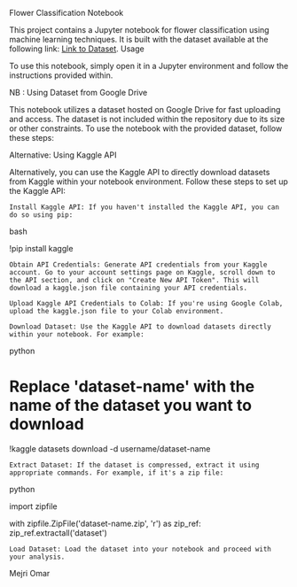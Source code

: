 Flower Classification Notebook

This project contains a Jupyter notebook for flower classification using machine learning techniques. It is built with the dataset available at the following link: [Link to Dataset](https://www.kaggle.com/datasets/alxmamaev/flowers-recognition).
Usage

To use this notebook, simply open it in a Jupyter environment and follow the instructions provided within.


NB : Using Dataset from Google Drive

This notebook utilizes a dataset hosted on Google Drive for fast uploading and access. The dataset is not included within the repository due to its size or other constraints. To use the notebook with the provided dataset, follow these steps:

Alternative: Using Kaggle API

Alternatively, you can use the Kaggle API to directly download datasets from Kaggle within your notebook environment. Follow these steps to set up the Kaggle API:

    Install Kaggle API: If you haven't installed the Kaggle API, you can do so using pip:

bash

!pip install kaggle

    Obtain API Credentials: Generate API credentials from your Kaggle account. Go to your account settings page on Kaggle, scroll down to the API section, and click on "Create New API Token". This will download a kaggle.json file containing your API credentials.

    Upload Kaggle API Credentials to Colab: If you're using Google Colab, upload the kaggle.json file to your Colab environment.

    Download Dataset: Use the Kaggle API to download datasets directly within your notebook. For example:

python

# Replace 'dataset-name' with the name of the dataset you want to download
!kaggle datasets download -d username/dataset-name

    Extract Dataset: If the dataset is compressed, extract it using appropriate commands. For example, if it's a zip file:

python

import zipfile

with zipfile.ZipFile('dataset-name.zip', 'r') as zip_ref:
    zip_ref.extractall('dataset')

    Load Dataset: Load the dataset into your notebook and proceed with your analysis.

Mejri Omar
